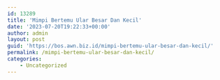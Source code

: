 ```yaml
---
id: 13289
title: 'Mimpi Bertemu Ular Besar Dan Kecil'
date: '2023-07-20T19:22:33+00:00'
author: admin
layout: post
guid: 'https://bos.awn.biz.id/mimpi-bertemu-ular-besar-dan-kecil/'
permalink: /mimpi-bertemu-ular-besar-dan-kecil/
categories:
    - Uncategorized
---
```


